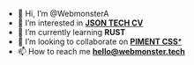 - 👋 Hi, I’m @WebmonsterA
- 👀 I’m interested in [**JSON TECH CV**](https://github.com/WebmonsterA/json-schema-resume-tech)
- 🌱 I’m currently learning **RUST**
- 💞️ I’m looking to collaborate on [**PIMENT CSS***](https://pimentcss.webmonster.tech/)
- 📫 How to reach me **hello@webmonster.tech**

<!---
WebmonsterA/WebmonsterA is a ✨ special ✨ repository because its `README.md` (this file) appears on your GitHub profile.
You can click the Preview link to take a look at your changes.
--->
